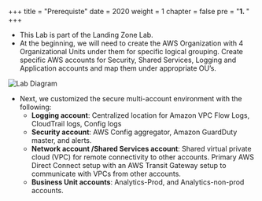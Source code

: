 +++
title = "Prerequiste"
date = 2020
weight = 1
chapter = false
pre = "<b>1. </b>"
+++

+ This Lab is part of the Landing Zone Lab.
+ At the beginning, we will need to create the AWS Organization with 4 Organizational Units under them for specific logical grouping. Create specific AWS accounts for Security, Shared Services, Logging and Application accounts and map them under appropriate OU’s.

![Lab Diagram](../../../images/1/1.png?width=60pc)

+ Next, we customized the secure multi-account environment with the following:
	* **Logging account**: Centralized location for Amazon VPC Flow Logs, CloudTrail logs, Config logs
	* **Security account**: AWS Config aggregator, Amazon GuardDuty master, and alerts.
	* **Network account /Shared Services account**: Shared virtual private cloud (VPC) for remote connectivity to other accounts. Primary AWS Direct Connect setup with an AWS Transit Gateway setup to communicate with VPCs from other accounts.
	* **Business Unit accounts**: Analytics-Prod, and Analytics-non-prod accounts.
